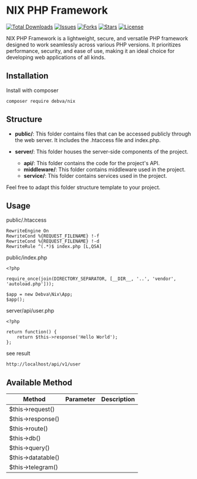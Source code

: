 # NIX PHP Framework

<p align="left">
<a href="https://packagist.org/packages/debva/nix"><img src="https://img.shields.io/packagist/dt/debva/nix" alt="Total Downloads"></a>
<a href="https://github.com/debva/nix"><img src="https://img.shields.io/github/issues/debva/nix" alt="Issues"></a>
<a href="https://github.com/debva/nix"><img src="https://img.shields.io/github/forks/debva/nix" alt="Forks"></a>
<a href="https://github.com/debva/nix"><img src="https://img.shields.io/github/stars/debva/nix" alt="Stars"></a>
<a href="https://github.com/debva/nix"><img src="https://img.shields.io/github/license/debva/nix" alt="License"></a>
</p>

NIX PHP Framework is a lightweight, secure, and versatile PHP framework designed to work seamlessly across various PHP versions. It prioritizes performance, security, and ease of use, making it an ideal choice for developing web applications of all kinds.

## Installation

Install with composer

```
composer require debva/nix
```
## Structure

- **public/**: This folder contains files that can be accessed publicly through the web server. It includes the .htaccess file and index.php.

- **server/**: This folder houses the server-side components of the project.
    - **api/**: This folder contains the code for the project's API.
    - **middleware/**: This folder contains middleware used in the project.
    - **service/**: This folder contains services used in the project.

Feel free to adapt this folder structure template to your project. 
    
## Usage

public/.htaccess
```
RewriteEngine On
RewriteCond %{REQUEST_FILENAME} !-f
RewriteCond %{REQUEST_FILENAME} !-d
RewriteRule ^(.*)$ index.php [L,QSA]
```

public/index.php
```
<?php

require_once(join(DIRECTORY_SEPARATOR, [__DIR__, '..', 'vendor', 'autoload.php']));

$app = new Debva\Nix\App;
$app();
```

server/api/user.php
```
<?php

return function() {
    return $this->response('Hello World');
};
```
see result
```
http://localhost/api/v1/user
```

## Available Method
| Method | Parameter | Description 
| -------| --------- | ----------- 
| $this->request() |  
| $this->response() | 
| $this->route() | 
| $this->db() |
| $this->query() | 
| $this->datatable() | 
| $this->telegram() | 
